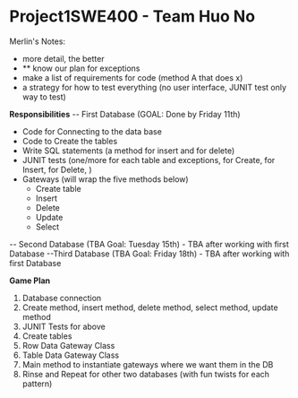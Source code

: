 # Project1SWE400 - Team Huo No

Merlin's Notes:
- more detail, the better
- ** know our plan for exceptions
- make a list of requirements for code (method A that does x)
- a strategy for how to test everything (no user interface, JUNIT test only way to test)



**Responsibilities**
 -- First Database  (GOAL: Done by Friday 11th)
 - Code for Connecting to the data base
 - Code to Create the tables
 - Write SQL statements (a method for insert and for delete)
 - JUNIT tests (one/more for each table and exceptions, for Create, for Insert, for Delete, )
 - Gateways (will wrap the five methods below)
    - Create table
    - Insert
    - Delete
    - Update
    - Select

 -- Second Database (TBA Goal: Tuesday 15th)
    - TBA after working with first Database 
 --Third Database (TBA Goal: Friday 18th)
    - TBA after working with first Database

**Game Plan**
1.  Database connection
2.  Create method, insert method, delete method, select method, update method
3.  JUNIT Tests for above
4.  Create tables
5.  Row Data Gateway Class
6.  Table Data Gateway Class
7.  Main method to instantiate gateways where we want them in the DB
8.  Rinse and Repeat for other two databases (with fun twists for each pattern)

